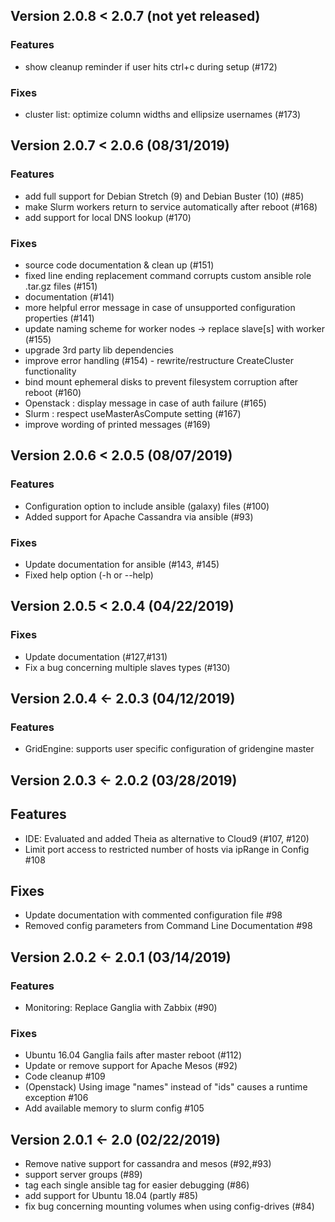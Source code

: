 ## Version 2.0.8 < 2.0.7 (not yet released)

### Features
- show cleanup reminder if user hits ctrl+c during setup (#172)

### Fixes
- cluster list: optimize column widths and ellipsize usernames (#173)

## Version 2.0.7 < 2.0.6 (08/31/2019)

### Features
- add full support for Debian Stretch (9) and Debian Buster (10) (#85)
- make Slurm workers return to service automatically after reboot (#168)
- add support for local DNS lookup (#170)

### Fixes
- source code documentation & clean up (#151)
- fixed line ending replacement command corrupts custom ansible role .tar.gz files (#151)
- documentation (#141)
- more helpful error message in case of unsupported configuration properties (#141)
- update naming scheme for worker nodes -> replace slave[s] with worker (#155)
- upgrade 3rd party lib dependencies
- improve error handling (#154) - rewrite/restructure CreateCluster functionality
- bind mount ephemeral disks to prevent filesystem corruption after reboot (#160)
- Openstack : display message in case of auth failure (#165)
- Slurm : respect useMasterAsCompute setting (#167)
- improve wording of printed messages (#169)

## Version 2.0.6 < 2.0.5 (08/07/2019)

### Features
- Configuration option to include ansible (galaxy) files (#100)
- Added support for Apache Cassandra via ansible (#93)

### Fixes
- Update documentation for ansible (#143, #145)
- Fixed help option (-h or --help)

## Version 2.0.5 < 2.0.4 (04/22/2019)

### Fixes
- Update documentation (#127,#131)
- Fix a bug concerning multiple slaves types (#130)

## Version 2.0.4 <- 2.0.3 (04/12/2019)

### Features
- GridEngine: supports user specific configuration of gridengine master

## Version 2.0.3 <- 2.0.2 (03/28/2019)

## Features
- IDE: Evaluated and added Theia as alternative to Cloud9 (#107, #120) 
- Limit port access to restricted number of hosts via ipRange in Config #108

## Fixes

- Update documentation with commented configuration file #98
- Removed config parameters from Command Line Documentation #98

## Version 2.0.2 <- 2.0.1 (03/14/2019)

### Features
- Monitoring: Replace Ganglia with Zabbix (#90) 

### Fixes
- Ubuntu 16.04 Ganglia fails after master reboot (#112) 
- Update or remove support for Apache Mesos (#92) 
- Code cleanup #109 
- (Openstack) Using image "names" instead of "ids" causes a runtime exception #106 
- Add available memory to slurm config #105

## Version 2.0.1 <- 2.0 (02/22/2019)

- Remove native support for cassandra and mesos (#92,#93)
- support server groups (#89)
- tag each single ansible tag for easier debugging (#86)
- add support for Ubuntu 18.04 (partly #85)
- fix bug concerning mounting volumes when using config-drives (#84)